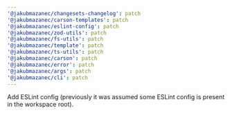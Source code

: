 ```yaml
---
'@jakubmazanec/changesets-changelog': patch
'@jakubmazanec/carson-templates': patch
'@jakubmazanec/eslint-config': patch
'@jakubmazanec/zod-utils': patch
'@jakubmazanec/fs-utils': patch
'@jakubmazanec/template': patch
'@jakubmazanec/ts-utils': patch
'@jakubmazanec/carson': patch
'@jakubmazanec/error': patch
'@jakubmazanec/args': patch
'@jakubmazanec/cli': patch
---
```


Add ESLint config (previously it was assumed some ESLint config is present in the workspace root).
